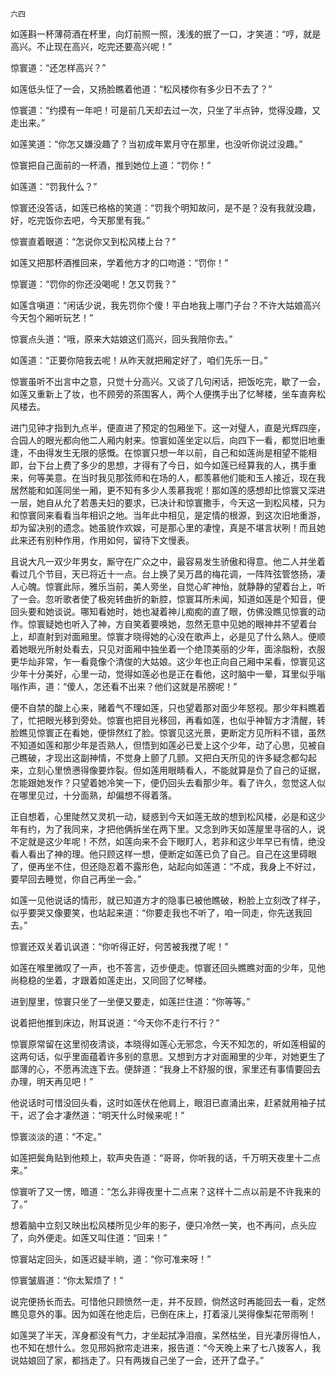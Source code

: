     六四 

   如莲斟一杯薄荷酒在杯里，向灯前照一照，浅浅的抿了一口，才笑道：“哼，就是高兴。不止现在高兴，吃完还要高兴呢！”

   惊寰道：“还怎样高兴？”

   如莲低头怔了一会，又扬脸瞧着他道：“松风楼你有多少日不去了？”

   惊寰道：“约摸有一年吧！可是前几天却去过一次，只坐了半点钟，觉得没趣，又走出来。”

   如莲笑道：“你怎又嫌没趣了？当初成年累月守在那里，也没听你说过没趣。”

   惊寰把自己面前的一杯酒，推到她位上道：“罚你！”

   如莲道：“罚我什么？”

   惊寰还没答话，如莲已格格的笑道：“罚我个明知故问，是不是？没有我就没趣，好，吃完饭你去吧，今天那里有我。”

   惊寰直着眼道：“怎说你又到松风楼上台？”

   如莲又把那杯酒推回来，学着他方才的口吻道：“罚你！”

   惊寰道：“罚你的你还没喝呢！怎又罚我？”

   如莲含嗔道：“闲话少说，我先罚你个傻！平白地我上哪门子台？不许大姑娘高兴今天包个厢听玩艺！”

   惊寰点头道：“哦，原来大姑娘这们高兴，回头我陪你去。”

   如莲道：“正要你陪我去呢！从昨天就把厢定好了，咱们先乐一日。”

   惊寰虽听不出言中之意，只觉十分高兴。又谈了几句闲话，把饭吃完，歇了一会，如莲又重新上了妆，也不顾旁的茶围客人，两个人便携手出了忆琴楼，坐车直奔松风楼去。

   进门见钟才指到九点半，便直进了预定的包厢坐下。这一对璧人，直是光辉四座，合园人的眼光都向他二人厢内射来。惊寰如莲坐定以后，向四下一看，都觉旧地重逢，不由得发生无限的感慨。在惊寰只想一年以前，自己和如莲尚是相望不能相即，台下台上费了多少的思想，才得有了今日，如今如莲已经算我的人，携手重来，何等美意。在当时我见那弦师和在场的人，都羡慕他们能和玉人接近，现在我居然能和如莲同坐一厢，更不知有多少人羡慕我呢！那如莲的感想却比惊寰又深进一层，她自从允了若愚夫妇的要求，已决计和惊寰撒手，今天这一到松风楼，只为和惊寰同来看看当年相识之地。当年此中相见，是定情的根源，到这次旧地重游，却为留决别的遗念。她虽貌作欢娱，可是那心里的凄惶，真是不堪言状咧！而且她此来还有别种作用，作用如何，留待下文慢表。

   且说大凡一双少年男女，厮守在广众之中，最容易发生骄傲和得意。他二人并坐着看过几个节目，天已将近十一点。台上换了吴万昌的梅花调，一阵阵弦管悠扬，凄人心魄。惊寰此际，雅乐当前，美人旁坐，自觉心旷神怡，就静静的望着台上，听了一会。忽听歌者使了极宛转曲折的新腔，惊寰耳所未闻，知道如莲是个知音，便回头要和她谈说。哪知看她时，她也凝着神儿痴痴的直了眼，仿佛没瞧见惊寰的动作。惊寰疑她也听入了神，方自笑着要唤她，忽然无意中见她的眼神并不望着台上，却直射到对面厢里。惊寰才晓得她的心没在歌声上，必是见了什么熟人。便顺着她眼光所射处看去，只见对面厢中独坐着一个绝顶美丽的少年，面涂脂粉，衣服更华灿非常，乍一看竟像个清俊的大姑娘。这少年也正向自己厢中呆看，惊寰见这少年十分美好，心里一动，觉得如莲必也是正在看他，这时脑中一晕，耳里似乎嗡嗡作声，道：“傻人，怎还看不出来？他们这就是吊膀呢！”

   便不自禁的酸上心来，赌着气不理如莲，只也望着那对面少年怒视。那少年料瞧着了，忙把眼光移到旁处。惊寰也把目光移回，再看如莲，也似乎神智方才清醒，转脸瞧见惊寰正在看她，便悱然红了脸。惊寰见这光景，更断定方见所料不错，虽然不知道如莲和那少年是否熟人，但悟到如莲必已爱上这个少年，动了心思，见被自己瞧破，才现出这副神情，不觉身上颤了几颤。又把白天所见的许多疑念都勾起来，立刻心里愤懑得像要炸裂。但如莲用眼睛看人，不能就算是负了自己的证据，怎能跟她发作？只望着她冷笑一下，便仍回头去看那少年。看了许久，忽觉这人似在哪里见过，十分面熟，却偏想不得着落。

   正自想着，心里陡然又灵机一动，疑惑到今天如莲无故的想到松风楼，必是和这少年有约，为了我同来，才把他俩拆坐在两下里。又念到昨天如莲屋里寻宿的人，说不定就是这少年呢！不然，如莲向来不会下眼盯人，若非和这少年早已有情，绝没看人看出了神的理。他只顾这样一想，便断定如莲已负了自己。自己在这里碍眼了，便再坐不住，但还隐忍着不露形色，站起向如莲道：“不成，我身上不好过，要早回去睡觉，你自己再坐一会。”

   如莲一见他说话的情形，就已知道方才的隐事已被他瞧破，粉脸上立刻改了样子，似乎要哭又像要笑，也站起来道：“你要走我也不听了，咱一同走，你先送我回去。”

   惊寰还双关着讥讽道：“你听得正好，何苦被我搅了呢！”

   如莲在喉里微叹了一声，也不答言，迈步便走。惊寰还回头瞧瞧对面的少年，见他尚稳稳的坐着，才跟着如莲走出，又同回了忆琴楼。

   进到屋里，惊寰只坐了一坐便又要走，如莲拦住道：“你等等。”

   说着把他推到床边，附耳说道：“今天你不走行不行？”

   惊寰原常留在这里彻夜清谈，本晓得如莲心无邪念，今天不知怎的，听如莲相留的这两句话，似乎里面蕴着许多别的意思。又想到方才对面厢里的少年，对她更生了鄙薄的心，不愿再流连下去。便辞道：“我身上不舒服的很，家里还有事情要回去办理，明天再见吧！”

   他说话时可惜没回头看，这时如莲伏在他肩上，眼泪已直涌出来，赶紧就用袖子拭干，迟了会才凄然道：“明天什么时候来呢！”

   惊寰淡淡的道：“不定。”

   如莲把鬓角贴到他颊上，软声央告道：“哥哥，你听我的话，千万明天夜里十二点来。”

   惊寰听了又一愣，暗道：“怎么非得夜里十二点来？这样十二点以前是不许我来的了。”

   想着脑中立刻又映出松风楼所见少年的影子，便只冷然一笑，也不再问，点头应了，向外便走。如莲又叫住道：“回来！”

   惊寰站定回头，如莲迟疑半晌，道：“你可准来呀！”

   惊寰皱眉道：“你太絮烦了！”

   说完便扬长而去。可惜他只顾愤然一走，并不反顾，倘然这时再能回去一看，定然瞧见意外的事。因为如莲在他走后，已倒在床上，打着滚儿哭得像梨花带雨咧！

   如莲哭了半天，浑身都没有气力，才坐起拭净泪痕，呆然枯坐，目光凄厉得怕人，也不知在想什么。忽见邢妈掀帘走进来，报告道：“今天晚上来了七八拨客人，我说姑娘回了家，都挡走了。只有两拨自己坐了一会，还开了盘子。”

